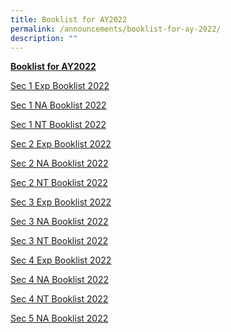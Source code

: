 ```yaml
---
title: Booklist for AY2022
permalink: /announcements/booklist-for-ay-2022/
description: ""
---
```

[**Booklist for AY2022**](https://dunmansec.moe.edu.sg/#)

<a href="/files/Announcements/Booklist%20AY2022/Booklist%202022_DMS_1E.pdf" target="_blank">Sec 1 Exp Booklist 2022</a>

<a href="/files/Announcements/Booklist%20AY2022/Booklist%202022_DMS_1NA.pdf" target="_blank">Sec 1 NA Booklist 2022</a>

<a href="/files/Announcements/Booklist%20AY2022/Booklist%202022_DMS_1NT.pdf" target="_blank">Sec 1 NT Booklist 2022</a>

<a href="/files/Announcements/Booklist%20AY2022/Booklist%202022_DMS_2E.pdf" target="_blank">Sec 2 Exp Booklist 2022</a>

<a href="/files/Announcements/Booklist%20AY2022/Booklist%202022_DMS_2NA.pdf" target="_blank">Sec 2 NA Booklist 2022</a>

<a href="/files/Announcements/Booklist%20AY2022/Booklist%202022_DMS_2NT.PDF" target="_blank">Sec 2 NT Booklist 2022</a>

<a href="/files/Announcements/Booklist%20AY2022/Booklist%202022_DMS_3E.pdf" target="_blank">Sec 3 Exp Booklist 2022</a>

<a href="/files/Announcements/Booklist%20AY2022/Booklist%202022_DMS_3NA.pdf" target="_blank">Sec 3 NA Booklist 2022</a>

<a href="/files/Announcements/Booklist%20AY2022/Booklist%202022_DMS_3NT.pdf" target="_blank">Sec 3 NT Booklist 2022</a>

<a href="/files/Announcements/Booklist%20AY2022/Booklist%202022_DMS_4E.pdf" target="_blank">Sec 4 Exp Booklist 2022</a>

<a href="/files/Announcements/Booklist%20AY2022/Booklist%202022_DMS_4NA.pdf" target="_blank">Sec 4 NA Booklist 2022</a>

<a href="/files/Announcements/Booklist%20AY2022/Booklist%202022_DMS_4NT.pdf" target="_blank">Sec 4 NT Booklist 2022</a>

<a href="/files/Announcements/Booklist%20AY2022/Sec%205N%202022%20book%20lists.pdf" target="_blank">Sec 5 NA Booklist 2022</a>